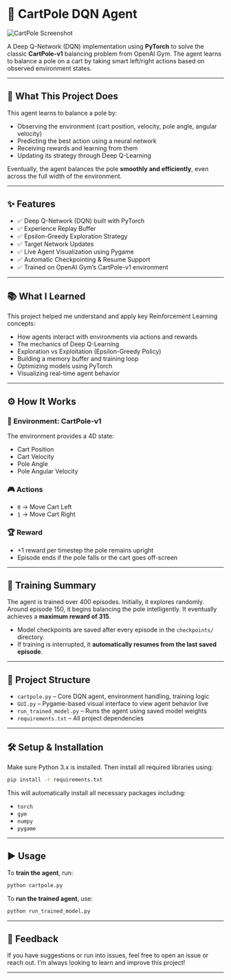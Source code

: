 # 🧠 CartPole DQN Agent

![CartPole Screenshot](https://github.com/user-attachments/assets/f369e5ed-29c8-4892-b92b-53f84badbe7a)

A Deep Q-Network (DQN) implementation using **PyTorch** to solve the classic **CartPole-v1** balancing problem from OpenAI Gym. The agent learns to balance a pole on a cart by taking smart left/right actions based on observed environment states.

---

## 🚀 What This Project Does

This agent learns to balance a pole by:

- Observing the environment (cart position, velocity, pole angle, angular velocity)
- Predicting the best action using a neural network
- Receiving rewards and learning from them
- Updating its strategy through Deep Q-Learning

Eventually, the agent balances the pole **smoothly and efficiently**, even across the full width of the environment.

---

## ✨ Features

- ✅ Deep Q-Network (DQN) built with PyTorch  
- ✅ Experience Replay Buffer  
- ✅ Epsilon-Greedy Exploration Strategy  
- ✅ Target Network Updates  
- ✅ Live Agent Visualization using Pygame  
- ✅ Automatic Checkpointing & Resume Support  
- ✅ Trained on OpenAI Gym’s CartPole-v1 environment

---

## 📚 What I Learned

This project helped me understand and apply key Reinforcement Learning concepts:

- How agents interact with environments via actions and rewards  
- The mechanics of Deep Q-Learning  
- Exploration vs Exploitation (Epsilon-Greedy Policy)  
- Building a memory buffer and training loop  
- Optimizing models using PyTorch  
- Visualizing real-time agent behavior

---

## ⚙️ How It Works

### 🧠 Environment: CartPole-v1
The environment provides a 4D state:
- Cart Position  
- Cart Velocity  
- Pole Angle  
- Pole Angular Velocity

### 🎮 Actions
- `0` → Move Cart Left  
- `1` → Move Cart Right

### 🏆 Reward
- +1 reward per timestep the pole remains upright  
- Episode ends if the pole falls or the cart goes off-screen

---

## 🧪 Training Summary

The agent is trained over 400 episodes. Initially, it explores randomly. Around episode 150, it begins balancing the pole intelligently. It eventually achieves a **maximum reward of 315**.

- Model checkpoints are saved after every episode in the `checkpoints/` directory.
- If training is interrupted, it **automatically resumes from the last saved episode**.

---

## 📁 Project Structure

- `cartpole.py` – Core DQN agent, environment handling, training logic  
- `GUI.py` – Pygame-based visual interface to view agent behavior live  
- `run_trained_model.py` – Runs the agent using saved model weights  
- `requirements.txt` – All project dependencies

---

## 🛠️ Setup & Installation

Make sure Python 3.x is installed. Then install all required libraries using:

```bash
pip install -r requirements.txt
```

This will automatically install all necessary packages including:
- `torch`
- `gym`
- `numpy`
- `pygame`

---

## ▶️ Usage

To **train the agent**, run:

```bash
python cartpole.py
```

To **run the trained agent**, use:

```bash
python run_trained_model.py
```

---

## 💬 Feedback

If you have suggestions or run into issues, feel free to open an issue or reach out. I'm always looking to learn and improve this project!

---
